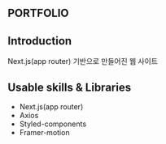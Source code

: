 ## PORTFOLIO

## Introduction

Next.js(app router) 기반으로 만들어진 웹 사이트

## Usable skills & Libraries

- Next.js(app router)
- Axios
- Styled-components
- Framer-motion
